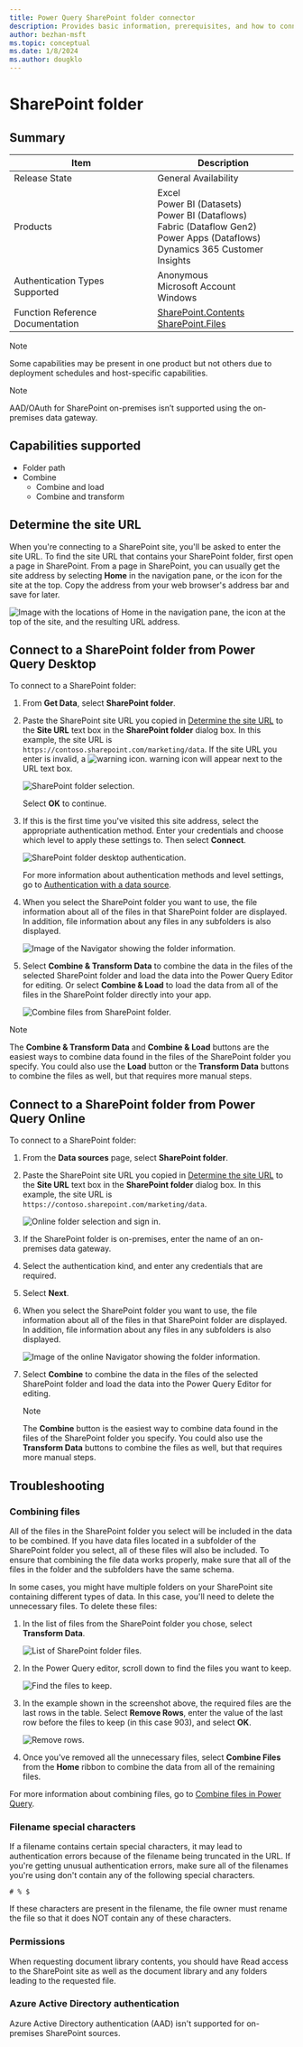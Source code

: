 ```yaml
---
title: Power Query SharePoint folder connector
description: Provides basic information, prerequisites, and how to connect to your data, along with troubleshooting tips when combining files and using filename special characters.
author: bezhan-msft
ms.topic: conceptual
ms.date: 1/8/2024
ms.author: dougklo
---
```


# SharePoint folder

## Summary

| Item | Description |
| ---- | ----------- |
| Release State | General Availability |
| Products | Excel<br/>Power BI (Datasets)<br/>Power BI (Dataflows)<br/>Fabric (Dataflow Gen2)<br/>Power Apps (Dataflows)<br/>Dynamics 365 Customer Insights |
| Authentication Types Supported | Anonymous<br/>Microsoft Account<br/>Windows |
| Function Reference Documentation | [SharePoint.Contents](/powerquery-m/sharepoint-contents)<br/>[SharePoint.Files](/powerquery-m/sharepoint-files) |

> [!NOTE]
>Some capabilities may be present in one product but not others due to deployment schedules and host-specific capabilities.

> [!NOTE]
>AAD/OAuth for SharePoint on-premises isn’t supported using the on-premises data gateway.

## Capabilities supported

* Folder path
* Combine
  * Combine and load
  * Combine and transform

## Determine the site URL

When you're connecting to a SharePoint site, you'll be asked to enter the site URL. To find the site URL that contains your SharePoint folder, first open a page in SharePoint. From a page in SharePoint, you can usually get the site address by selecting **Home** in the navigation pane, or the icon for the site at the top. Copy the address from your web browser's address bar and save for later.

   ![Image with the locations of Home in the navigation pane, the icon at the top of the site, and the resulting URL address.](./media/sharepoint-list/sharepoint-address.png)

## Connect to a SharePoint folder from Power Query Desktop

To connect to a SharePoint folder:

1. From **Get Data**, select **SharePoint folder**.

2. Paste the SharePoint site URL you copied in [Determine the site URL](#determine-the-site-url) to the **Site URL** text box in the **SharePoint folder** dialog box. In this example, the site URL is `https://contoso.sharepoint.com/marketing/data`. If the site URL you enter is invalid, a ![warning icon.](./media/sharepoint-folder/warning.png) warning icon will appear next to the URL text box.

   ![SharePoint folder selection.](./media/sharepoint-folder/url-select.png)

   Select **OK** to continue.

3. If this is the first time you've visited this site address, select the appropriate authentication method. Enter your credentials and choose which level to apply these settings to. Then select **Connect**.

   ![SharePoint folder desktop authentication.](./media/sharepoint-folder/signin.png)

   For more information about authentication methods and level settings, go to [Authentication with a data source](../connectorauthentication.md).

4. When you select the SharePoint folder you want to use, the file information about all of the files in that SharePoint folder are displayed. In addition, file information about any files in any subfolders is also displayed.

   ![Image of the Navigator showing the folder information.](./media/sharepoint-folder/folder-info.png)

5. Select **Combine & Transform Data** to combine the data in the files of the selected SharePoint folder and load the data into the Power Query Editor for editing. Or select **Combine & Load** to load the data from all of the files in the SharePoint folder directly into your app.

   ![Combine files from SharePoint folder.](./media/sharepoint-folder/combine-folder-files.png)

> [!NOTE]
>The **Combine & Transform Data** and **Combine & Load** buttons are the easiest ways to combine data found in the files of the SharePoint folder you specify. You could also use the **Load** button or the **Transform Data** buttons to combine the files as well, but that requires more manual steps.

## Connect to a SharePoint folder from Power Query Online

To connect to a SharePoint folder:

1. From the **Data sources** page, select **SharePoint folder**.

2. Paste the SharePoint site URL you copied in [Determine the site URL](#determine-the-site-url) to the **Site URL** text box in the **SharePoint folder** dialog box. In this example, the site URL is `https://contoso.sharepoint.com/marketing/data`.

   ![Online folder selection and sign in.](./media/sharepoint-folder/online-signin.png)

3. If the SharePoint folder is on-premises, enter the name of an on-premises data gateway.

4. Select the authentication kind, and enter any credentials that are required.

5. Select **Next**.

6. When you select the SharePoint folder you want to use, the file information about all of the files in that SharePoint folder are displayed. In addition, file information about any files in any subfolders is also displayed.

   ![Image of the online Navigator showing the folder information.](./media/sharepoint-folder/folder-info-online.png)

7. Select **Combine** to combine the data in the files of the selected SharePoint folder and load the data into the Power Query Editor for editing.

    > [!NOTE]
    >The **Combine** button is the easiest way to combine data found in the files of the SharePoint folder you specify. You could also use the **Transform Data** buttons to combine the files as well, but that requires more manual steps.

## Troubleshooting

### Combining files

All of the files in the SharePoint folder you select will be included in the data to be combined. If you have data files located in a subfolder of the SharePoint folder you select, all of these files will also be included. To ensure that combining the file data works properly, make sure that all of the files in the folder and the subfolders have the same schema.

In some cases, you might have multiple folders on your SharePoint site containing different types of data. In this case, you'll need to delete the unnecessary files. To delete these files:

1. In the list of files from the SharePoint folder you chose, select **Transform Data**.

   ![List of SharePoint folder files.](./media/sharepoint-folder/list-folder-files.png)

2. In the Power Query editor, scroll down to find the files you want to keep.  

   ![Find the files to keep.](./media/sharepoint-folder/transform-file-table.png)

3. In the example shown in the screenshot above, the required files are the last rows in the table. Select **Remove Rows**, enter the value of the last row before the files to keep (in this case 903), and select **OK**.

   ![Remove rows.](./media/sharepoint-folder/remove-rows.png)

4. Once you've removed all the unnecessary files, select **Combine Files** from the **Home** ribbon to combine the data from all of the remaining files.

For more information about combining files, go to [Combine files in Power Query](../combine-files-overview.md).

### Filename special characters

If a filename contains certain special characters, it may lead to authentication errors because of the filename being truncated in the URL. If you're getting unusual authentication errors, make sure all of the filenames you're using don't contain any of the following special characters.

`# % $`

If these characters are present in the filename, the file owner must rename the file so that it does NOT contain any of these characters.

### Permissions

When requesting document library contents, you should have Read access to the SharePoint site as well as the document library and any folders leading to the requested file.

### Azure Active Directory authentication

Azure Active Directory authentication (AAD) isn't supported for on-premises SharePoint sources.
